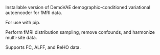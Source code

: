 Installable version of DemoVAE demographic-conditioned variational autoencoder for fMRI data.

For use with pip.

Perform fMRI distribution sampling, remove confounds, and harmonize multi-site data.

Supports FC, ALFF, and ReHO data.
